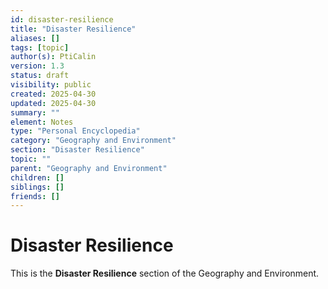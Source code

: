 ```yaml
---
id: disaster-resilience
title: "Disaster Resilience"
aliases: []
tags: [topic]
author(s): PtiCalin
version: 1.3
status: draft
visibility: public
created: 2025-04-30
updated: 2025-04-30
summary: ""
element: Notes
type: "Personal Encyclopedia"
category: "Geography and Environment"
section: "Disaster Resilience"
topic: ""
parent: "Geography and Environment"
children: []
siblings: []
friends: []
---
```

# Disaster Resilience

This is the **Disaster Resilience** section of the Geography and Environment.
